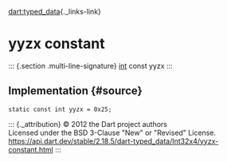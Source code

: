 [dart:typed\_data](../../dart-typed_data/dart-typed_data-library){._links-link}

yyzx constant
=============

::: {.section .multi-line-signature}
[int](../../dart-core/int-class) const yyzx
:::

Implementation {#source}
--------------

``` {.language-dart data-language="dart"}
static const int yyzx = 0x25;
```

::: {._attribution}
© 2012 the Dart project authors\
Licensed under the BSD 3-Clause \"New\" or \"Revised\" License.\
<https://api.dart.dev/stable/2.18.5/dart-typed_data/Int32x4/yyzx-constant.html>
:::
